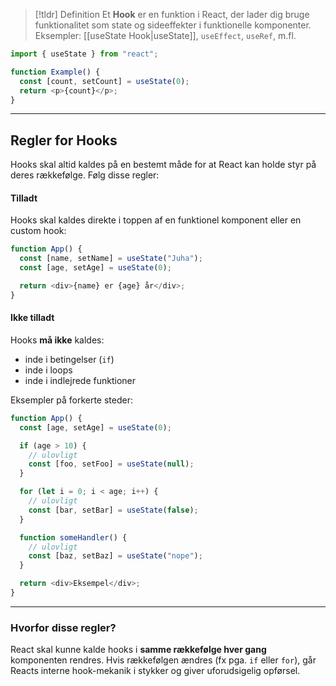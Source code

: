 > [!tldr] Definition
> Et **Hook** er en funktion i React, der lader dig bruge funktionalitet som state og sideeffekter i funktionelle komponenter. Eksempler: [[useState Hook|useState]], `useEffect`, `useRef`, m.fl.

```js
import { useState } from "react";

function Example() {
  const [count, setCount] = useState(0);
  return <p>{count}</p>;
}
```

---

## Regler for Hooks

Hooks skal altid kaldes på en bestemt måde for at React kan holde styr på deres rækkefølge. Følg disse regler:

#### Tilladt
Hooks skal kaldes direkte i toppen af en funktionel komponent eller en custom hook:
```js
function App() {
  const [name, setName] = useState("Juha");
  const [age, setAge] = useState(0);

  return <div>{name} er {age} år</div>;
}
```

#### Ikke tilladt
Hooks **må ikke** kaldes:
- inde i betingelser (`if`)
- inde i loops
- inde i indlejrede funktioner

Eksempler på forkerte steder:
```js
function App() {
  const [age, setAge] = useState(0);

  if (age > 10) {
    // ulovligt
    const [foo, setFoo] = useState(null);
  }

  for (let i = 0; i < age; i++) {
    // ulovligt
    const [bar, setBar] = useState(false);
  }

  function someHandler() {
    // ulovligt
    const [baz, setBaz] = useState("nope");
  }

  return <div>Eksempel</div>;
}
```


---

### Hvorfor disse regler?

React skal kunne kalde hooks i **samme rækkefølge hver gang** komponenten rendres. Hvis rækkefølgen ændres (fx pga. `if` eller `for`), går Reacts interne hook-mekanik i stykker og giver uforudsigelig opførsel.